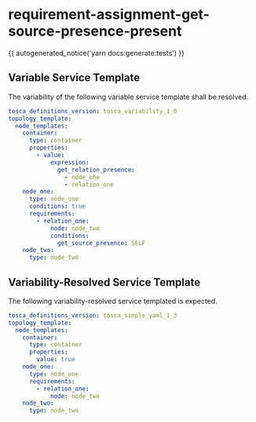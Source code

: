 # requirement-assignment-get-source-presence-present

{{ autogenerated_notice('yarn docs:generate:tests') }}


## Variable Service Template

The variability of the following variable service template shall be resolved.

```yaml linenums="1"
tosca_definitions_version: tosca_variability_1_0
topology_template:
  node_templates:
    container:
      type: container
      properties:
        - value:
            expression:
              get_relation_presence:
                - node_one
                - relation_one
    node_one:
      type: node_one
      conditions: true
      requirements:
        - relation_one:
            node: node_two
            conditions:
              get_source_presence: SELF
    node_two:
      type: node_two
```




## Variability-Resolved Service Template

The following variability-resolved service templated is expected.

```yaml linenums="1"
tosca_definitions_version: tosca_simple_yaml_1_3
topology_template:
  node_templates:
    container:
      type: container
      properties:
        value: true
    node_one:
      type: node_one
      requirements:
        - relation_one:
            node: node_two
    node_two:
      type: node_two
```

